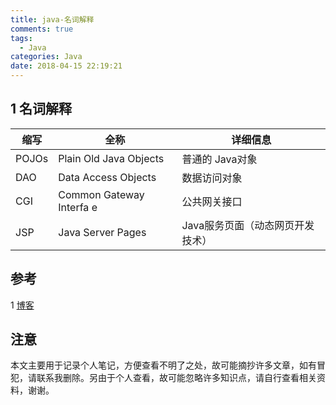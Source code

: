 ```yaml
---
title: java-名词解释
comments: true
tags:
  - Java
categories: Java
date: 2018-04-15 22:19:21
---
```

## 1 名词解释

缩写|全称|详细信息
----|----|----
POJOs|Plain Old Java Objects|普通的 Java对象
DAO|Data Access Objects|数据访问对象
CGI|Common Gateway Interfa e|公共网关接口
JSP|Java Server Pages|Java服务页面（动态网页开发技术）
<!--more-->

## 参考

1 [博客](http://www.venux.cn)

## 注意

本文主要用于记录个人笔记，方便查看不明了之处，故可能摘抄许多文章，如有冒犯，请联系我删除。另由于个人查看，故可能忽略许多知识点，请自行查看相关资料，谢谢。
